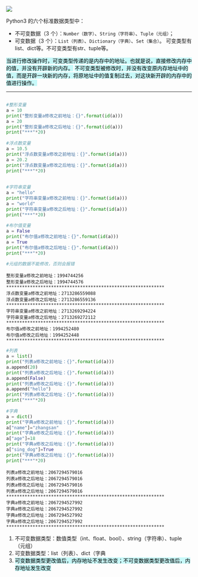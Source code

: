 ![](Pasted%20image%2020220918111627.png)

Python3 的六个标准数据类型中：
- 不可变数据（3 个）：`Number（数字）`、`String（字符串）`、`Tuple（元组）`；
- 可变数据（3 个）：`List（列表）`、`Dictionary（字典）`、`Set（集合）`。
可变类型有list、dict等。不可变类型有str、tuple等。

<mark style="background: #ABF7F7A6;">当进行修改操作时，可变类型传递的是内存中的地址。也就是说，直接修改内存中的值，并没有开辟新的内存。</mark>
<mark style="background: #ABF7F7A6;">不可变类型被修改时，并没有改变原内存地址中的值，而是开辟一块新的内存，将原地址中的值复制过去，对这块新开辟的内存中的值进行操作。</mark>

---
```python

#整形变量
a = 10
print("整形变量a修改之前地址：{}".format(id(a)))
a = 20
print("整形变量a修改之后地址：{}".format(id(a)))
print("***"*20)
 
#浮点数变量
a = 10.5
print("浮点数变量a修改之前地址：{}".format(id(a)))
a = 20.2
print("浮点数变量a修改之后地址：{}".format(id(a)))
print("***"*20)
 
 
#字符串变量
a = "hello"
print("字符串变量a修改之前地址：{}".format(id(a)))
a = "world"
print("字符串变量a修改之后地址：{}".format(id(a)))
print("***"*20)
 
#布尔值变量
a = False
print("布尔值a修改之前地址：{}".format(id(a)))
a = True
print("布尔值a修改之后地址：{}".format(id(a)))
print("***"*20)
 
#元组的数据不能修改，否则会报错
```

```shell
整形变量a修改之前地址：1994744256
整形变量a修改之后地址：1994744576
************************************************************
浮点数变量a修改之前地址：2713286559088
浮点数变量a修改之后地址：2713286559136
************************************************************
字符串变量a修改之前地址：2713269294224
字符串变量a修改之后地址：2713269272112
************************************************************
布尔值a修改之前地址：1994252480
布尔值a修改之后地址：1994252448
************************************************************
```

```python
#列表
a = list()
print("列表a修改之前地址：{}".format(id(a)))
a.append(20)
print("列表a修改之后地址：{}".format(id(a)))
a.append(False)
print("列表a修改之后地址：{}".format(id(a)))
a.append("hello")
print("列表a修改之后地址：{}".format(id(a)))
print("***"*20)
 
#字典
a = dict()
print("字典a修改之前地址：{}".format(id(a)))
a["name"]="zhangsan"
print("字典a修改之后地址：{}".format(id(a)))
a["age"]=18
print("字典a修改之后地址：{}".format(id(a)))
a["sing_dog"]=True
print("字典a修改之后地址：{}".format(id(a)))
print("***"*20)
```

```shell
列表a修改之前地址：2067294579016
列表a修改之后地址：2067294579016
列表a修改之后地址：2067294579016
列表a修改之后地址：2067294579016
************************************************************
字典a修改之前地址：2067294527992
字典a修改之后地址：2067294527992
字典a修改之后地址：2067294527992
字典a修改之后地址：2067294527992
************************************************************
```

1. 不可变数据类型：数值类型（int、float、bool）、string（字符串）、tuple（元组）
2. 可变数据类型：list（列表）、dict（字典
3. <mark style="background: #ABF7F7A6;">可变数据类型更改值后，内存地址不发生改变；不可变数据类型更改值后，内存地址发生改变</mark>